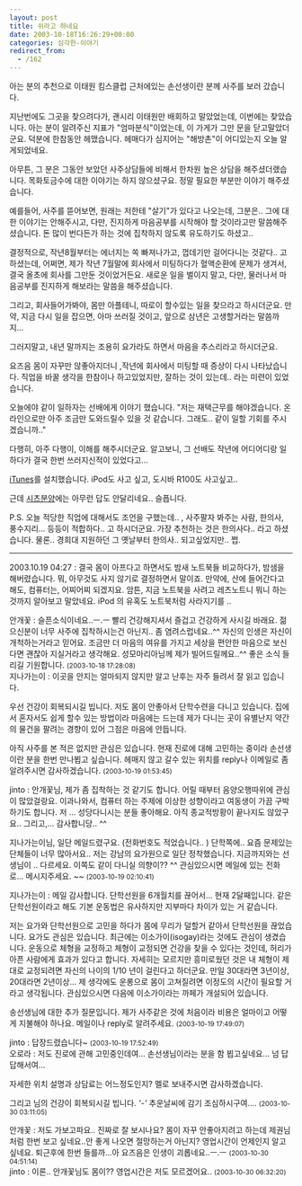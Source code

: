 ```yaml
---
layout: post
title: 쉬라고 하네요
date: 2003-10-18T16:26:29+00:00
categories: 심각한-이야기
redirect_from:
  - /162
---
```


아는 분의 추천으로 이태원 킴스클럽 근처에있는 손선생이란 분께 사주를 보러 갔습니다.

지난번에도 그곳을 찾으려다가, 괜시리 이태원만 배회하고 말았었는데, 이번에는 찾았습니다. 아는 분이 알려주신 지표가 "엄마분식"이었는데, 이 가게가 그만 문을 닫고말았더군요. 덕분에 한참동안 헤맸습니다. 헤매다가 심지어는 "해방촌"이 어디있는지 오늘 알게되었네요.

아무튼, 그 분은 그동안 보았던 사주상담들에 비해서 한차원 높은 상담을 해주셨더랬습니다. 목화토금수에 대한 이야기는 하지 않으셨구요. 정말 필요한 부분만 이야기 해주셨습니다.

예를들어, 사주를 뜯어보면, 원래는 저한테 "살기"가 있다고 나오는데, 그분은.. 그에 대한 이야기는 안해주시고, 다만, 진지하게 마음공부를 시작해야 할 것이라고만 말씀해주셨습니다. 돈 많이 번다든가 하는 것에 집착하지 않도록 유도하기도 하셨고..

결정적으로, 작년8월부터는 에너지는 쏙 빠져나가고, 껍데기만 걸어다니는 것같다.. 고 하셨는데, 어쩌면, 제가 작년 7월말에 회사에서 미팅하다가 혈액순환에 문제가 생겨서, 결국 올초에 회사를 그만둔 것이었거든요. 새로운 일을 벌이지 말고, 다만, 물러나서 마음공부를 진지하게 해보라는 말씀을 해주셨습니다.

그리고, 회사들어가봐야, 몸만 아플테니, 따로이 할수있는 일을 찾으라고 하시더군요. 만약, 지금 다시 일을 잡으면, 아마 쓰러질 것이고, 앞으로 삼년은 고생할거라는 말씀까지...

그러지말고, 내년 말까지는 조용히 요가라도 하면서 마음을 추스리라고 하시더군요.

요즈음 몸이 자꾸만 않좋아지더니 ,작년에 회사에서 미팅할 때 증상이 다시 나타났습니다. 직업을 바꿀 생각을 한참이나 하고있었지만, 잘하는 것이 있는데.. 라는 미련이 있었습니다.

오늘에야 같이 일하자는 선배에게 이야기 했습니다. "저는 재택근무를 해야겠습니다. 온라인으로만 아주 조금만 도와드릴수 있을 것 같습니다. 그래도.. 같이 일할 기회를 주시겠습니까.."

다행히, 아주 다행이, 이해를 해주시더군요. 알고보니, 그 선배도 작년에 어디어디랑 일하다가 결국 한번 쓰러지신적이 있었다고...

<a href="http://home.postech.ac.kr/~algorab/blog/archives/000087.html" target="bb">iTunes</a>를 설치했습니다. iPod도 사고 싶고, 도시바 R100도 사고싶고..

근데 <a href="http://jinto.pe.kr/161" target="bb">시츠분양</a>에는 아무런 답도 안달리네요.. 슬픕니다.

P.S. 오늘 적당한 직업에 대해서도 조언을 구했는데.. , 사주팔자 봐주는 사람, 한의사, 풍수지리... 등등이 적합하다.. 고 하시더군요. 가장 추천하는 것은 한의사다.. 라고 하셨습니다. 물론.. 경희대 지원하던 그 옛날부터 한의사.. 되고싶었지만.. 쩝.

<hr />

2003.10.19 04:27 : 결국 몸이 아프다고 하면서도 밤새 노트북들 비교하다가, 밤샘을 해버렸습니다. 뭐, 아무것도 사지 않기로 결정하면서 말이죠. 만약에, 산에 들어간다고 해도, 컴퓨터는, 어찌어찌 되겠지요. 암튼, 지금 노트북을 사려고 레츠노트니 뭐니 하는 것까지 알아보고 말았네요. iPod 의 유혹도 노트북처럼 사라지기를 ..
<div id=comments>
<div class=comment>
<!--- cmt:346 --->
<!--- mail: --->
<!--- parent:0 --->
안개꽃 : 
슬픈소식이네요..ㅡ.ㅡ
빨리 건강해지셔서 즐겁고 건강하게 사시길 바래요.
젊으신분이 너무 사주에 집착하시는건 아닌지..
좀 염려스럽네요..^^
자신의 인생은 자신이 개척하는거라고 믿어요.
조금만 더 마음의 여유를 가지고 세상을 편안한 마음으로 보신다면 괜찮아 지실거라고 생각해요.
성모마리아님께 제가 빌어드릴께요..^^
좋은 소식 들리길 기원합니다.
 <small>(2003-10-18 17:28:08)</small>
</div>
<div class=comment>
<!--- cmt:347 --->
<!--- mail: --->
<!--- parent:0 --->
지나가는이 : 
이곳을 안지는 얼마되지 않지만 알고 난후는 자주 들려서 잘 읽고 입습니다.

우선 건강이 회복되시길 빕니다.
저도 몸이 안좋아서 단학수련을 다니고 있습니다.
집에서 혼자서도 쉽게 할수 있는 방법이라 마음에는 드는데 제가 다니는 곳이 유별난지 약간의 물건을 팔려는 경향이 있어 그점은 마음에 안듭니다.

아직 사주를 본 적은 없지만 관심은 있습니다.
현재 진로에 대해 고민하는 중이라 손선생이란 분을 한번 만나뵙고 싶습니다.
헤매지 않고 갈수 있는 위치를 reply나 이메일로 좀 알려주시면 감사하겠습니다.
 <small>(2003-10-19 01:53:45)</small>
</div>
<div class=comment>
<!--- cmt:348 --->
<!--- mail: --->
<!--- parent:0 --->
jinto : 
안개꽃님, 제가 좀 집착하는 것 같기도 합니다. 어릴 때부터 음양오행따위에 관심이 많았걸랑요. 이과나와서, 컴퓨터 하는 주제에 이상한 성향이라고 여동생이 가끔 구박하기도 합니다. 저 ... 성당다니시는 분들 좋아해요. 아직 종교적방황이 끝나지도 않았구요.. 그리고,... 감사합니당.. ^^

지나가는이님, 일단 메일드렸구요. (전화번호도 적었습니다.. )  단학쪽에.. 요즘 문제있는 단체들이 너무 많아서요.. 저는 강남의 요가원으로 일단 정착했습니다. 지금까지와는 선생님이 .. 다르세요. 이쪽도 같이 다니실 의향이?? ^^
관심있으시면 메일에 있는 전화로... 메시지주세요. ~~
 <small>(2003-10-19 02:10:41)</small>
</div>
<div class=comment>
<!--- cmt:349 --->
<!--- mail: --->
<!--- parent:0 --->
지나가는이 : 
메일 감사합니다.
단학선원을 6개월치를 끊어서... 현재 2달째입니다.
같은 단학선원이라고 해도 기본 운동법은 유사하지만 지부마다 차이가 있는 거 같습니다.

저는 요가와 단학선원으로 고민을 하다가 몸에 무리가 덜할거 같아서 단학선원을 끊었습니다. 요가도 관심은 있습니다. 
최근에는 이소가이(isogay)라는 것에도 관심이 생겼습니다. 운동으로 체형을 교정하고 체형이 교정되면 건강을 찾을 수 있다는 것인데, 허리가 아픈 사람에게 효과가 있다고 합니다. 자세히는 모르지만 흥미로웠던 것은 내 체형이 제대로 교정되려면 자신의 나이의 1/10 년이 걸린다고 하더군요. 만일 30대라면 3년이상, 20대라면 2년이상...  제 생각에도 운롱으로 몸이 고쳐질려면 이정도의 시간이 필요할 거라고 생각됩니다. 관심있으시면 다음에 이소가이라는 까페가 개설되어 있습니다.

송선생님에 대한 추가 질문입니다.
제가 사주같은 것에 처음이라 비용은 얼마이고 어떻게 지불해야 하나요. 메일이나 reply로 알려주세요.
 <small>(2003-10-19 17:49:07)</small>
</div>
<div class=comment>
<!--- cmt:350 --->
<!--- mail: --->
<!--- parent:0 --->
jinto : 
답장드렸습니다~
 <small>(2003-10-19 17:52:49)</small>
</div>
<div class=comment>
<!--- cmt:351 --->
<!--- mail: --->
<!--- parent:0 --->
오로라 : 
저도 진로에 관해 고민중인데여...
손선생님이라는 분을 함 뵙고싶네요...
넘 답답해서여...

자세한 위치 설명과 상담료는 어느정도인지?
멜로 보내주시면 감사하겠습니다.

그리고 님의 건강이 회복되시길 빕니다. *'-'*
추운날씨에 감기 조심하시구여....
 <small>(2003-10-30 03:11:05)</small>
</div>
<div class=comment>
<!--- cmt:353 --->
<!--- mail: --->
<!--- parent:0 --->
안개꽃 : 
저도 가보고파요..
진짜로 잘 보시나요?
몸이 자꾸 안좋아지려고 하는데 제권님 처럼 한번 보고 싶네요..안 좋게 나오면 절망하는거 아닌지?
영업시간이 언제인지 알고 싶네요.
퇴근후에 한번 들를까...아 요즈음은 인생이 괴롭네요..ㅡ.ㅡ
 <small>(2003-10-30 04:51:14)</small>
</div>
<div class=comment>
<!--- cmt:354 --->
<!--- mail: --->
<!--- parent:0 --->
jinto : 
이론.. 안개꽃님도 몸이??
영업시간은 저도 모르겠어요..
 <small>(2003-10-30 06:32:20)</small>
</div>
</div>
